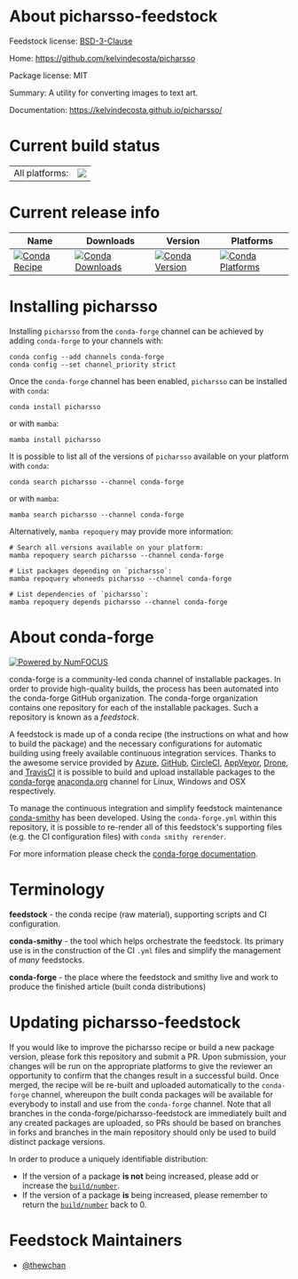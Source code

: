 About picharsso-feedstock
=========================

Feedstock license: [BSD-3-Clause](https://github.com/conda-forge/picharsso-feedstock/blob/main/LICENSE.txt)

Home: https://github.com/kelvindecosta/picharsso

Package license: MIT

Summary: A utility for converting images to text art.

Documentation: https://kelvindecosta.github.io/picharsso/

Current build status
====================


<table><tr><td>All platforms:</td>
    <td>
      <a href="https://dev.azure.com/conda-forge/feedstock-builds/_build/latest?definitionId=15680&branchName=main">
        <img src="https://dev.azure.com/conda-forge/feedstock-builds/_apis/build/status/picharsso-feedstock?branchName=main">
      </a>
    </td>
  </tr>
</table>

Current release info
====================

| Name | Downloads | Version | Platforms |
| --- | --- | --- | --- |
| [![Conda Recipe](https://img.shields.io/badge/recipe-picharsso-green.svg)](https://anaconda.org/conda-forge/picharsso) | [![Conda Downloads](https://img.shields.io/conda/dn/conda-forge/picharsso.svg)](https://anaconda.org/conda-forge/picharsso) | [![Conda Version](https://img.shields.io/conda/vn/conda-forge/picharsso.svg)](https://anaconda.org/conda-forge/picharsso) | [![Conda Platforms](https://img.shields.io/conda/pn/conda-forge/picharsso.svg)](https://anaconda.org/conda-forge/picharsso) |

Installing picharsso
====================

Installing `picharsso` from the `conda-forge` channel can be achieved by adding `conda-forge` to your channels with:

```
conda config --add channels conda-forge
conda config --set channel_priority strict
```

Once the `conda-forge` channel has been enabled, `picharsso` can be installed with `conda`:

```
conda install picharsso
```

or with `mamba`:

```
mamba install picharsso
```

It is possible to list all of the versions of `picharsso` available on your platform with `conda`:

```
conda search picharsso --channel conda-forge
```

or with `mamba`:

```
mamba search picharsso --channel conda-forge
```

Alternatively, `mamba repoquery` may provide more information:

```
# Search all versions available on your platform:
mamba repoquery search picharsso --channel conda-forge

# List packages depending on `picharsso`:
mamba repoquery whoneeds picharsso --channel conda-forge

# List dependencies of `picharsso`:
mamba repoquery depends picharsso --channel conda-forge
```


About conda-forge
=================

[![Powered by
NumFOCUS](https://img.shields.io/badge/powered%20by-NumFOCUS-orange.svg?style=flat&colorA=E1523D&colorB=007D8A)](https://numfocus.org)

conda-forge is a community-led conda channel of installable packages.
In order to provide high-quality builds, the process has been automated into the
conda-forge GitHub organization. The conda-forge organization contains one repository
for each of the installable packages. Such a repository is known as a *feedstock*.

A feedstock is made up of a conda recipe (the instructions on what and how to build
the package) and the necessary configurations for automatic building using freely
available continuous integration services. Thanks to the awesome service provided by
[Azure](https://azure.microsoft.com/en-us/services/devops/), [GitHub](https://github.com/),
[CircleCI](https://circleci.com/), [AppVeyor](https://www.appveyor.com/),
[Drone](https://cloud.drone.io/welcome), and [TravisCI](https://travis-ci.com/)
it is possible to build and upload installable packages to the
[conda-forge](https://anaconda.org/conda-forge) [anaconda.org](https://anaconda.org/)
channel for Linux, Windows and OSX respectively.

To manage the continuous integration and simplify feedstock maintenance
[conda-smithy](https://github.com/conda-forge/conda-smithy) has been developed.
Using the ``conda-forge.yml`` within this repository, it is possible to re-render all of
this feedstock's supporting files (e.g. the CI configuration files) with ``conda smithy rerender``.

For more information please check the [conda-forge documentation](https://conda-forge.org/docs/).

Terminology
===========

**feedstock** - the conda recipe (raw material), supporting scripts and CI configuration.

**conda-smithy** - the tool which helps orchestrate the feedstock.
                   Its primary use is in the construction of the CI ``.yml`` files
                   and simplify the management of *many* feedstocks.

**conda-forge** - the place where the feedstock and smithy live and work to
                  produce the finished article (built conda distributions)


Updating picharsso-feedstock
============================

If you would like to improve the picharsso recipe or build a new
package version, please fork this repository and submit a PR. Upon submission,
your changes will be run on the appropriate platforms to give the reviewer an
opportunity to confirm that the changes result in a successful build. Once
merged, the recipe will be re-built and uploaded automatically to the
`conda-forge` channel, whereupon the built conda packages will be available for
everybody to install and use from the `conda-forge` channel.
Note that all branches in the conda-forge/picharsso-feedstock are
immediately built and any created packages are uploaded, so PRs should be based
on branches in forks and branches in the main repository should only be used to
build distinct package versions.

In order to produce a uniquely identifiable distribution:
 * If the version of a package **is not** being increased, please add or increase
   the [``build/number``](https://docs.conda.io/projects/conda-build/en/latest/resources/define-metadata.html#build-number-and-string).
 * If the version of a package **is** being increased, please remember to return
   the [``build/number``](https://docs.conda.io/projects/conda-build/en/latest/resources/define-metadata.html#build-number-and-string)
   back to 0.

Feedstock Maintainers
=====================

* [@thewchan](https://github.com/thewchan/)

